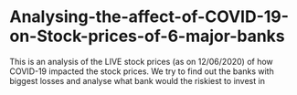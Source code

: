 # Analysing-the-affect-of-COVID-19-on-Stock-prices-of-6-major-banks
This is an analysis of the LIVE stock prices (as on 12/06/2020) of how COVID-19 impacted the stock prices. We try to find out the banks with biggest losses and analyse what bank would the riskiest to invest in
